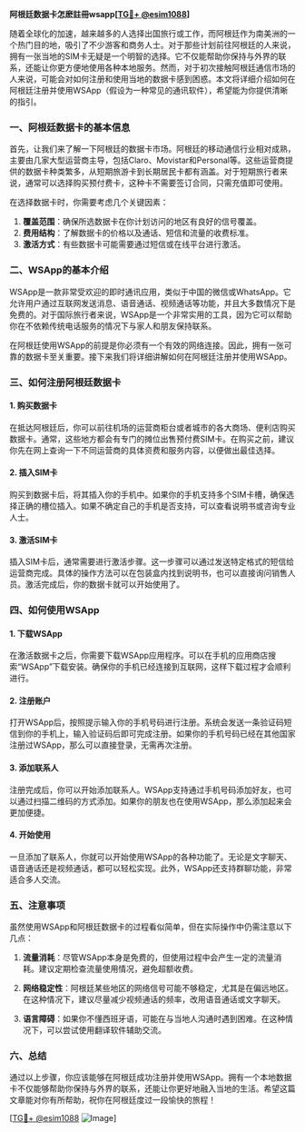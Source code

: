 **阿根廷数据卡怎麽註冊wsapp[[TG💪+ @esim1088](https://t.me/s/esim1088)]**

随着全球化的加速，越来越多的人选择出国旅行或工作，而阿根廷作为南美洲的一个热门目的地，吸引了不少游客和商务人士。对于那些计划前往阿根廷的人来说，拥有一张当地的SIM卡无疑是一个明智的选择。它不仅能帮助你保持与外界的联系，还能让你更方便地使用各种本地服务。然而，对于初次接触阿根廷通信市场的人来说，可能会对如何注册和使用当地的数据卡感到困惑。本文将详细介绍如何在阿根廷注册并使用WSApp（假设为一种常见的通讯软件），希望能为你提供清晰的指引。

### 一、阿根廷数据卡的基本信息

首先，让我们来了解一下阿根廷的数据卡市场。阿根廷的移动通信行业相对成熟，主要由几家大型运营商主导，包括Claro、Movistar和Personal等。这些运营商提供的数据卡种类繁多，从短期旅游卡到长期居民卡都有涵盖。对于短期旅行者来说，通常可以选择购买预付费卡，这种卡不需要签订合同，只需充值即可使用。

在选择数据卡时，你需要考虑几个关键因素：

1. **覆盖范围**：确保所选数据卡在你计划访问的地区有良好的信号覆盖。
2. **费用结构**：了解数据卡的价格以及通话、短信和流量的收费标准。
3. **激活方式**：有些数据卡可能需要通过短信或在线平台进行激活。

### 二、WSApp的基本介绍

WSApp是一款非常受欢迎的即时通讯应用，类似于中国的微信或WhatsApp。它允许用户通过互联网发送消息、语音通话、视频通话等功能，并且大多数情况下是免费的。对于国际旅行者来说，WSApp是一个非常实用的工具，因为它可以帮助你在不依赖传统电话服务的情况下与家人和朋友保持联系。

在阿根廷使用WSApp的前提是你必须有一个有效的网络连接。因此，拥有一张可靠的数据卡至关重要。接下来我们将详细讲解如何在阿根廷注册并使用WSApp。

### 三、如何注册阿根廷数据卡

#### 1. 购买数据卡

在抵达阿根廷后，你可以前往机场的运营商柜台或者城市的各大商场、便利店购买数据卡。通常，这些地方都会有专门的摊位出售预付费SIM卡。在购买之前，建议你先在网上查询一下不同运营商的具体资费和服务内容，以便做出最佳选择。

#### 2. 插入SIM卡

购买到数据卡后，将其插入你的手机中。如果你的手机支持多个SIM卡槽，确保选择正确的槽位插入。如果不确定自己的手机是否支持，可以查看说明书或咨询专业人士。

#### 3. 激活SIM卡

插入SIM卡后，通常需要进行激活步骤。这一步骤可以通过发送特定格式的短信给运营商完成。具体的操作方法可以在包装盒内找到说明书，也可以直接询问销售人员。激活完成后，你的数据卡就可以开始使用了。

### 四、如何使用WSApp

#### 1. 下载WSApp

在激活数据卡之后，你需要下载WSApp应用程序。可以在手机的应用商店搜索“WSApp”下载安装。确保你的手机已经连接到互联网，这样下载过程才会顺利进行。

#### 2. 注册账户

打开WSApp后，按照提示输入你的手机号码进行注册。系统会发送一条验证码短信到你的手机上，输入验证码后即可完成注册。如果你的手机号码已经在其他国家注册过WSApp，那么可以直接登录，无需再次注册。

#### 3. 添加联系人

注册完成后，你可以开始添加联系人。WSApp支持通过手机号码添加好友，也可以通过扫描二维码的方式添加。如果你的朋友也在使用WSApp，那么添加起来会更加便捷。

#### 4. 开始使用

一旦添加了联系人，你就可以开始使用WSApp的各种功能了。无论是文字聊天、语音通话还是视频通话，都可以轻松实现。此外，WSApp还支持群聊功能，非常适合多人交流。

### 五、注意事项

虽然使用WSApp和阿根廷数据卡的过程看似简单，但在实际操作中仍需注意以下几点：

1. **流量消耗**：尽管WSApp本身是免费的，但使用过程中会产生一定的流量消耗。建议定期检查流量使用情况，避免超额收费。
   
2. **网络稳定性**：阿根廷某些地区的网络信号可能不够稳定，尤其是在偏远地区。在这种情况下，建议尽量减少视频通话的频率，改用语音通话或文字聊天。

3. **语言障碍**：如果你不懂西班牙语，可能在与当地人沟通时遇到困难。在这种情况下，可以尝试使用翻译软件辅助交流。

### 六、总结

通过以上步骤，你应该能够在阿根廷成功注册并使用WSApp。拥有一个本地数据卡不仅能够帮助你保持与外界的联系，还能让你更好地融入当地的生活。希望这篇文章能对你有所帮助，祝你在阿根廷度过一段愉快的旅程！

[[TG💪+ @esim1088](https://t.me/s/esim1088) ![Image](https://i.postimg.cc/4NQfJmqS/Snipaste-2025-05-13-00-14-12.png)]